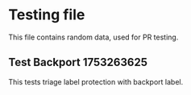 # Testing file

This file contains random data, used for PR testing.


## Test Backport 1753263625

This tests triage label protection with backport label.
